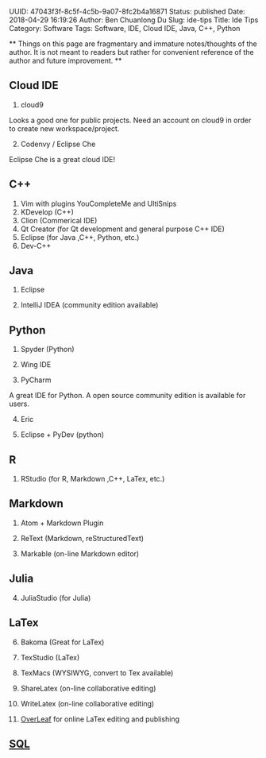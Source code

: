 UUID: 47043f3f-8c5f-4c5b-9a07-8fc2b4a16871
Status: published
Date: 2018-04-29 16:19:26
Author: Ben Chuanlong Du
Slug: ide-tips
Title: Ide Tips
Category: Software
Tags: Software, IDE, Cloud IDE, Java, C++, Python

**
Things on this page are
fragmentary and immature notes/thoughts of the author.
It is not meant to readers
but rather for convenient reference of the author and future improvement.
**

## Cloud IDE

1. cloud9

Looks a good one for public projects.
Need an account on cloud9 in order to create new workspace/project.

2. Codenvy / Eclipse Che

Eclipse Che is a great cloud IDE!

## C++

1. Vim with plugins YouCompleteMe and UltiSnips
0. KDevelop (C++)
0. Clion (Commerical IDE)
2. Qt Creator (for Qt development and general purpose C++ IDE)
1. Eclipse (for Java ,C++, Python, etc.)
3. Dev-C++

## Java

1. Eclipse

2. IntelliJ IDEA (community edition available)

## Python

1. Spyder (Python)

2. Wing IDE

3. PyCharm

A great IDE for Python.
A open source community edition is available for users.

4. Eric

3. Eclipse + PyDev (python)

## R

1. RStudio (for R, Markdown ,C++, LaTex, etc.)

## Markdown

1. Atom + Markdown Plugin

4. ReText (Markdown, reStructuredText)

5. Markable (on-line Markdown editor)

## Julia

4. JuliaStudio (for Julia)

## LaTex

6. Bakoma (Great for LaTex)

7. TexStudio (LaTex)

8. TexMacs (WYSIWYG, convert to Tex available)

9. ShareLatex (on-line collaborative editing)

10. WriteLatex (on-line collaborative editing)

11. [OverLeaf](https://www.overleaf.com/) for online LaTex editing and publishing

## [SQL](http://www.legendu.net/misc/blog/ide-for-sql/)
